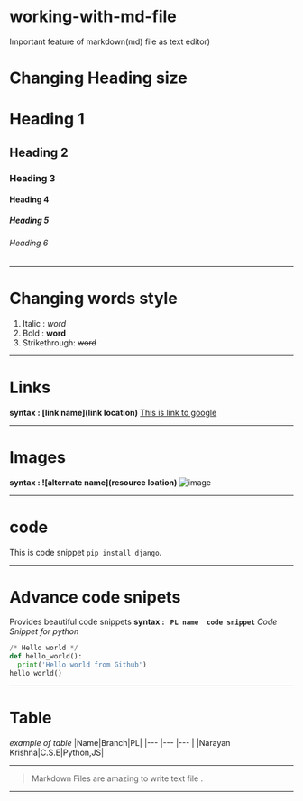 # working-with-md-file
Important feature of markdown(md) file as text editor)

# Changing Heading size #
# Heading 1 # 
## Heading 2 ##   
### Heading 3 ### 
#### Heading 4 #### 
##### Heading 5 ##### 
###### Heading 6 ######

---
# Changing words style #
1. Italic : _word_
2. Bold : **word**
3. Strikethrough: ~~word~~

---
# Links #
**syntax : [link name](link location)**
[This is link to google](www.google.com)

---
# Images #
**syntax : ![alternate name](resource loation)**
![image](https://www.pngkit.com/bigpic/u2q8a9y3r5q8o0y3/)

---
# code #
This is code snippet `pip install django`.

---
# Advance code snipets #
Provides beautiful code snippets
**syntax : ``` PL name  code snippet```**
_Code Snippet for python_
```Python
/* Hello world */
def hello_world():
  print('Hello world from Github')
hello_world()
```

---
# Table #
_example of table_
|Name|Branch|PL|
|--- |--- |--- |
|Narayan Krishna|C.S.E|Python,JS|

---
> Markdown Files are amazing to write text file .

***





